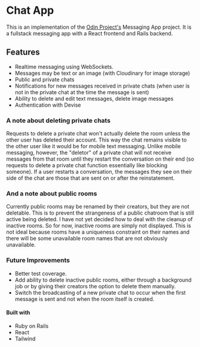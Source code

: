 # Chat App

This is an implementation of the [Odin Project's](https://www.theodinproject.com) Messaging App project. It is a fullstack messaging app with a React frontend and Rails backend.

## Features

- Realtime messaging using WebSockets.
- Messages may be text or an image (with Cloudinary for image storage)
- Public and private chats
- Notifications for new messages received in private chats (when user is not in the private chat at the time the message is sent)
- Ability to delete and edit text messages, delete image messages
- Authentication with Devise

### A note about deleting private chats

Requests to delete a private chat won't actually delete the room unless the other user has deleted their account. This way the chat remains visible to the other user like it would be for mobile text messaging. Unlike mobile messaging, however, the "deletor" of a private chat will not receive messages from that room until they restart the conversation on their end (so requests to delete a private chat function essentially like blocking someone). If a user restarts a conversation, the messages they see on their side of the chat are those that are sent on or after the reinstatement.

### And a note about public rooms

Currently public rooms may be renamed by their creators, but they are not deletable. This is to prevent the strangeness of a public chatroom that is still active being deleted. I have not yet decided how to deal with the cleanup of inactive rooms. So for now, inactive rooms are simply not displayed. This is not ideal because rooms have a uniqueness constraint on their names and there will be some unavailable room names that are not obviously unavailable.

### Future Improvements

- Better test coverage.
- Add ability to delete inactive public rooms, either through a background job or by giving their creators the option to delete them manually.
- Switch the broadcasting of a new private chat to occur when the first message is sent and not when the room itself is created.

#### Built with

- Ruby on Rails
- React
- Tailwind
